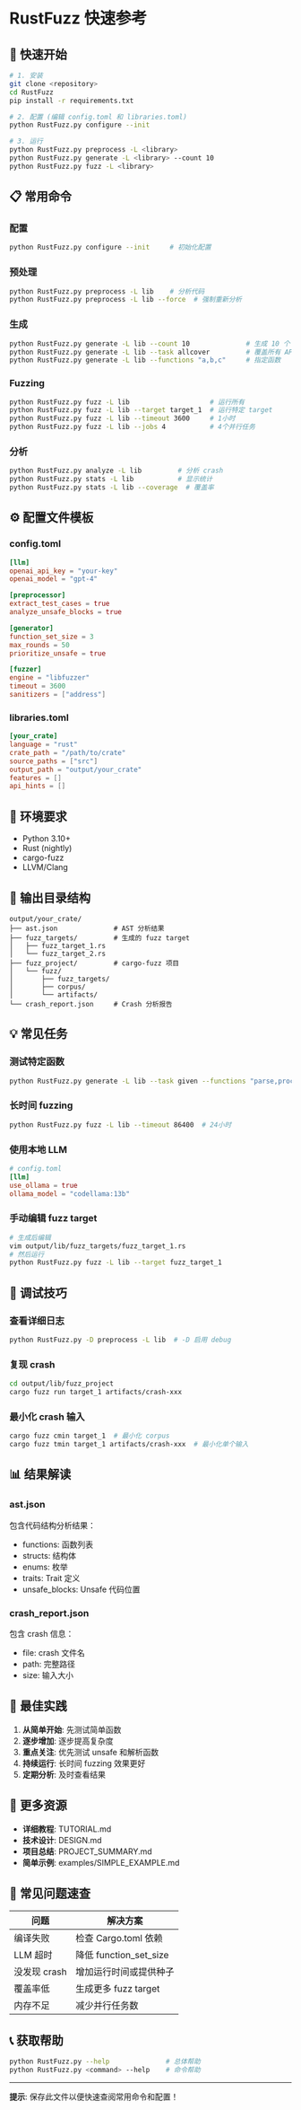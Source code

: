 # RustFuzz 快速参考

## 🚀 快速开始

```bash
# 1. 安装
git clone <repository>
cd RustFuzz
pip install -r requirements.txt

# 2. 配置 (编辑 config.toml 和 libraries.toml)
python RustFuzz.py configure --init

# 3. 运行
python RustFuzz.py preprocess -L <library>
python RustFuzz.py generate -L <library> --count 10
python RustFuzz.py fuzz -L <library>
```

## 📋 常用命令

### 配置
```bash
python RustFuzz.py configure --init     # 初始化配置
```

### 预处理
```bash
python RustFuzz.py preprocess -L lib    # 分析代码
python RustFuzz.py preprocess -L lib --force  # 强制重新分析
```

### 生成
```bash
python RustFuzz.py generate -L lib --count 10              # 生成 10 个
python RustFuzz.py generate -L lib --task allcover         # 覆盖所有 API
python RustFuzz.py generate -L lib --functions "a,b,c"     # 指定函数
```

### Fuzzing
```bash
python RustFuzz.py fuzz -L lib                    # 运行所有
python RustFuzz.py fuzz -L lib --target target_1  # 运行特定 target
python RustFuzz.py fuzz -L lib --timeout 3600     # 1小时
python RustFuzz.py fuzz -L lib --jobs 4           # 4个并行任务
```

### 分析
```bash
python RustFuzz.py analyze -L lib         # 分析 crash
python RustFuzz.py stats -L lib           # 显示统计
python RustFuzz.py stats -L lib --coverage  # 覆盖率
```

## ⚙️ 配置文件模板

### config.toml
```toml
[llm]
openai_api_key = "your-key"
openai_model = "gpt-4"

[preprocessor]
extract_test_cases = true
analyze_unsafe_blocks = true

[generator]
function_set_size = 3
max_rounds = 50
prioritize_unsafe = true

[fuzzer]
engine = "libfuzzer"
timeout = 3600
sanitizers = ["address"]
```

### libraries.toml
```toml
[your_crate]
language = "rust"
crate_path = "/path/to/crate"
source_paths = ["src"]
output_path = "output/your_crate"
features = []
api_hints = []
```

## 🔧 环境要求

- Python 3.10+
- Rust (nightly)
- cargo-fuzz
- LLVM/Clang

## 📁 输出目录结构

```
output/your_crate/
├── ast.json              # AST 分析结果
├── fuzz_targets/         # 生成的 fuzz target
│   ├── fuzz_target_1.rs
│   └── fuzz_target_2.rs
├── fuzz_project/         # cargo-fuzz 项目
│   └── fuzz/
│       ├── fuzz_targets/
│       ├── corpus/
│       └── artifacts/
└── crash_report.json     # Crash 分析报告
```

## 💡 常见任务

### 测试特定函数
```bash
python RustFuzz.py generate -L lib --task given --functions "parse,process"
```

### 长时间 fuzzing
```bash
python RustFuzz.py fuzz -L lib --timeout 86400  # 24小时
```

### 使用本地 LLM
```toml
# config.toml
[llm]
use_ollama = true
ollama_model = "codellama:13b"
```

### 手动编辑 fuzz target
```bash
# 生成后编辑
vim output/lib/fuzz_targets/fuzz_target_1.rs
# 然后运行
python RustFuzz.py fuzz -L lib --target fuzz_target_1
```

## 🐛 调试技巧

### 查看详细日志
```bash
python RustFuzz.py -D preprocess -L lib  # -D 启用 debug
```

### 复现 crash
```bash
cd output/lib/fuzz_project
cargo fuzz run target_1 artifacts/crash-xxx
```

### 最小化 crash 输入
```bash
cargo fuzz cmin target_1  # 最小化 corpus
cargo fuzz tmin target_1 artifacts/crash-xxx  # 最小化单个输入
```

## 📊 结果解读

### ast.json
包含代码结构分析结果：
- functions: 函数列表
- structs: 结构体
- enums: 枚举
- traits: Trait 定义
- unsafe_blocks: Unsafe 代码位置

### crash_report.json
包含 crash 信息：
- file: crash 文件名
- path: 完整路径
- size: 输入大小

## 🎯 最佳实践

1. **从简单开始**: 先测试简单函数
2. **逐步增加**: 逐步提高复杂度
3. **重点关注**: 优先测试 unsafe 和解析函数
4. **持续运行**: 长时间 fuzzing 效果更好
5. **定期分析**: 及时查看结果

## 🔗 更多资源

- **详细教程**: TUTORIAL.md
- **技术设计**: DESIGN.md
- **项目总结**: PROJECT_SUMMARY.md
- **简单示例**: examples/SIMPLE_EXAMPLE.md

## 💬 常见问题速查

| 问题 | 解决方案 |
|------|---------|
| 编译失败 | 检查 Cargo.toml 依赖 |
| LLM 超时 | 降低 function_set_size |
| 没发现 crash | 增加运行时间或提供种子 |
| 覆盖率低 | 生成更多 fuzz target |
| 内存不足 | 减少并行任务数 |

## 📞 获取帮助

```bash
python RustFuzz.py --help              # 总体帮助
python RustFuzz.py <command> --help    # 命令帮助
```

---

**提示**: 保存此文件以便快速查阅常用命令和配置！

